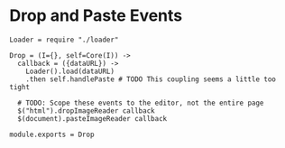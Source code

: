 Drop and Paste Events
=====================

    Loader = require "./loader"

    Drop = (I={}, self=Core(I)) ->
      callback = ({dataURL}) ->
        Loader().load(dataURL)
        .then self.handlePaste # TODO This coupling seems a little too tight

      # TODO: Scope these events to the editor, not the entire page
      $("html").dropImageReader callback
      $(document).pasteImageReader callback

    module.exports = Drop
